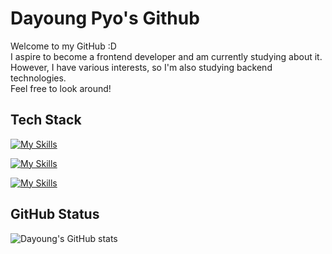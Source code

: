 # Dayoung Pyo's Github  

Welcome to my GitHub :D  
I aspire to become a frontend developer and am currently studying about it.  
However, I have various interests, so I'm also studying backend technologies.  
Feel free to look around!

## Tech Stack
[![My Skills](https://skillicons.dev/icons?i=git,github,eclipse,vscode,idea,pycharm&theme=light)](https://skillicons.dev)

[![My Skills](https://skillicons.dev/icons?i=html,css,js,java,python&theme=light)](https://skillicons.dev)  

[![My Skills](https://skillicons.dev/icons?i=vue,spring,mysql&theme=light)](https://skillicons.dev)  

## GitHub Status
![Dayoung's GitHub stats](https://github-readme-stats.vercel.app/api?username=celestedayoung&show_icons=true&theme=vue)
